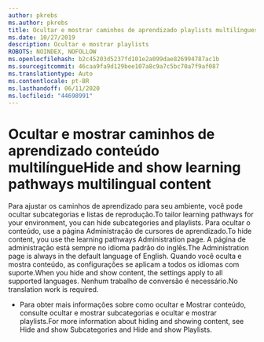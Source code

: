 ```yaml
---
author: pkrebs
ms.author: pkrebs
title: Ocultar e mostrar caminhos de aprendizado playlists multilíngues
ms.date: 10/27/2019
description: Ocultar e mostrar playlists
ROBOTS: NOINDEX, NOFOLLOW
ms.openlocfilehash: b2c45203d5237fd101e2a099dae826994787ac1b
ms.sourcegitcommit: 46caa9fa9d129bee107a8c9a7c5bc70a7f9af087
ms.translationtype: Auto
ms.contentlocale: pt-BR
ms.lasthandoff: 06/11/2020
ms.locfileid: "44698991"
---
```

# <a name="hide-and-show-learning-pathways-multilingual-content"></a><span data-ttu-id="4736d-103">Ocultar e mostrar caminhos de aprendizado conteúdo multilíngue</span><span class="sxs-lookup"><span data-stu-id="4736d-103">Hide and show learning pathways multilingual content</span></span> 

<span data-ttu-id="4736d-104">Para ajustar os caminhos de aprendizado para seu ambiente, você pode ocultar subcategorias e listas de reprodução.</span><span class="sxs-lookup"><span data-stu-id="4736d-104">To tailor learning pathways for your environment, you can hide subcategories and playlists.</span></span> <span data-ttu-id="4736d-105">Para ocultar o conteúdo, use a página Administração de cursores de aprendizado.</span><span class="sxs-lookup"><span data-stu-id="4736d-105">To hide content, you use the learning pathways Administration page.</span></span> <span data-ttu-id="4736d-106">A página de administração está sempre no idioma padrão do inglês.</span><span class="sxs-lookup"><span data-stu-id="4736d-106">The Administration page is always in the default language of English.</span></span> <span data-ttu-id="4736d-107">Quando você oculta e mostra conteúdo, as configurações se aplicam a todos os idiomas com suporte.</span><span class="sxs-lookup"><span data-stu-id="4736d-107">When you hide and show content, the settings apply to all supported languages.</span></span> <span data-ttu-id="4736d-108">Nenhum trabalho de conversão é necessário.</span><span class="sxs-lookup"><span data-stu-id="4736d-108">No translation work is required.</span></span> 

- <span data-ttu-id="4736d-109">Para obter mais informações sobre como ocultar e Mostrar conteúdo, consulte ocultar e mostrar subcategorias e ocultar e mostrar playlists.</span><span class="sxs-lookup"><span data-stu-id="4736d-109">For more information about hiding and showing content, see Hide and show Subcategories and Hide and show Playlists.</span></span> 



